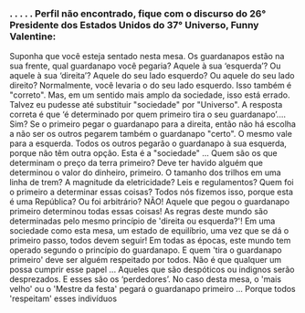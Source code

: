 ### .		.		.		.		. Perfil não encontrado, fique com o discurso do 26° Presidente dos Estados Unidos do 37° Universo, Funny Valentine:

Suponha que você esteja sentado nesta mesa. Os guardanapos estão na sua frente, qual guardanapo você pegaria? Aquele à sua ‘esquerda’? Ou aquele à sua ‘direita’? Aquele do seu lado esquerdo? Ou aquele do seu lado direito? Normalmente, você levaria o do seu lado esquerdo. Isso também é "correto". Mas, em um sentido mais amplo da sociedade, isso está errado. Talvez eu pudesse até substituir "sociedade" por "Universo". A resposta correta é que ‘é determinado por quem primeiro tira o seu guardanapo’.… Sim? Se o primeiro pegar o guardanapo para a direita, então não há escolha a não ser os outros pegarem também o guardanapo "certo". O mesmo vale para a esquerda. Todos os outros pegarão o guardanapo à sua esquerda, porque não têm outra opção. Esta é a "sociedade" ... Quem são os que determinam o preço da terra primeiro? Deve ter havido alguém que determinou o valor do dinheiro, primeiro. O tamanho dos trilhos em uma linha de trem? A magnitude da eletricidade? Leis e regulamentos? Quem foi o primeiro a determinar essas coisas? Todos nós fizemos isso, porque esta é uma República? Ou foi arbitrário? NÃO! Aquele que pegou o guardanapo primeiro determinou todas essas coisas! As regras deste mundo são determinadas pelo mesmo princípio de 'direita ou esquerda?'! Em uma sociedade como esta mesa, um estado de equilíbrio, uma vez que se dá o primeiro passo, todos devem seguir! Em todas as épocas, este mundo tem operado segundo o princípio do guardanapo. E quem 'tira o guardanapo primeiro' deve ser alguém respeitado por todos. Não é que qualquer um possa cumprir esse papel ... Aqueles que são despóticos ou indignos serão desprezados. E esses são os ‘perdedores’. No caso desta mesa, o 'mais velho' ou o 'Mestre da festa' pegará o guardanapo primeiro ... Porque todos 'respeitam' esses indivíduos

<div>
  <a href= "https://github.com/Martoooooo">
</div>
